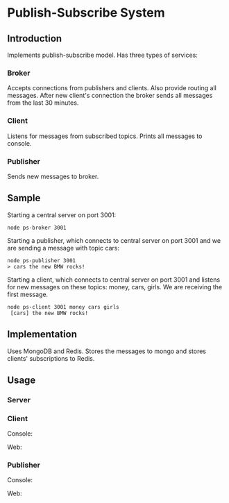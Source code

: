 # Publish-Subscribe System

## Introduction

Implements publish-subscribe model. Has three types of services:

### Broker

Accepts connections from publishers and clients. Also provide routing all messages.
After new client's connection the broker sends all messages from the last 30 minutes.

### Client

Listens for messages from subscribed topics. Prints all messages to console.

### Publisher

Sends new messages to broker.

## Sample

Starting a central server on port 3001:

```
node ps-broker 3001
```

Starting a publisher, which connects to central server on port 3001 and we are sending a message with topic cars:

```
node ps-publisher 3001
> cars the new BMW rocks!
```

Starting a client, which connects to central server on port 3001 and listens for new messages
on these topics: money, cars, girls. We are receiving the first message.

```
node ps-client 3001 money cars girls
 [cars] the new BMW rocks!
```

## Implementation

Uses MongoDB and Redis. Stores the messages to mongo and stores clients' subscriptions to Redis.

## Usage

### Server

### Client

Console:

Web:

### Publisher

Console:

Web: